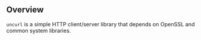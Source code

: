 ## Overview

`uncurl` is a simple HTTP client/server library that depends on OpenSSL and common system libraries.

